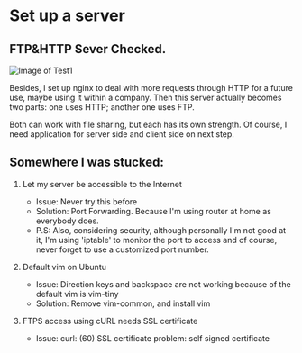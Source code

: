 # Set up a server

## FTP&HTTP Sever Checked.
![Image of Test1](https://github.com/Yambottle/Heroes_Never_Die/blob/master/ServerTest1.png)

Besides, I set up nginx to deal with more requests through HTTP for a future use, maybe using it within a company. Then this server actually becomes two parts: one uses HTTP; another one uses FTP.

Both can work with file sharing, but each has its own strength. Of course, I need application for server side and client side on next step.

## Somewhere I was stucked:
1. Let my server be accessible to the Internet
    * Issue: Never try this before
    * Solution: Port Forwarding. Because I'm using router at home as everybody does.
    * P.S: Also, considering security, although personally I'm not good at it, I'm using 'iptable' to monitor the port to access and of course, never forget to use a customized port number. 
    
2. Default vim on Ubuntu
    * Issue: Direction keys and backspace are not working because of the default vim is vim-tiny
    * Solution: Remove vim-common, and install vim

3. FTPS access using cURL needs SSL certificate
    * Issue: curl: (60) SSL certificate problem: self signed certificate
